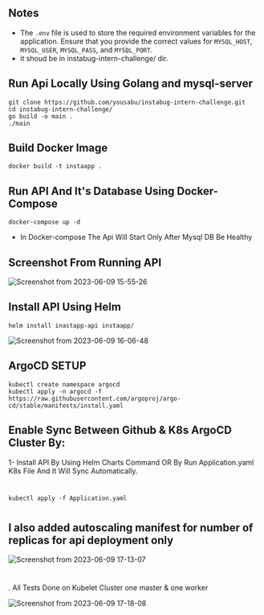 ## Notes
- The `.env` file is used to store the required environment variables for the application. Ensure that you provide the correct values for `MYSQL_HOST`, `MYSQL_USER`, `MYSQL_PASS`, and `MYSQL_PORT`.
- it shoud be in  instabug-intern-challenge/ dir.

## Run Api Locally Using Golang and mysql-server
    git clone https://github.com/yousabu/instabug-intern-challenge.git
    cd instabug-intern-challenge/
    go build -o main .
    ./main

## Build Docker Image
    docker build -t instaapp .
    
## Run API And It's Database Using Docker-Compose
    docker-compose up -d
- In Docker-compose The Api Will Start Only After Mysql DB Be Healthy

## Screenshot From Running API
![Screenshot from 2023-06-09 15-55-26](https://github.com/yousabu/instabug-intern-challenge/assets/66924041/21446643-0613-472c-b52a-704f13995208)

## Install API Using Helm
    helm install inastapp-api instaapp/
![Screenshot from 2023-06-09 16-06-48](https://github.com/yousabu/instabug-intern-challenge/assets/66924041/a863bd79-b326-4df6-bf0a-1d6d8a946eeb)


## ArgoCD SETUP
    kubectl create namespace argocd
    kubectl apply -n argocd -f https://raw.githubusercontent.com/argoproj/argo-cd/stable/manifests/install.yaml
    
## Enable Sync Between Github & K8s ArgoCD Cluster By:
1- Install API By Using Helm Charts Command OR By Run Application.yaml K8s File And It Will Sync Automatically.
#
    kubectl apply -f Application.yaml

#


## I also added autoscaling manifest for number of replicas for api deployment only
![Screenshot from 2023-06-09 17-13-07](https://github.com/yousabu/instabug-intern-challenge/assets/66924041/2d9db238-0c65-40ac-9738-6864b2129a6f)

#
. All Tests Done on Kubelet Cluster one master & one worker

![Screenshot from 2023-06-09 17-18-08](https://github.com/yousabu/instabug-intern-challenge/assets/66924041/2a7b5d50-0f1e-4008-9d0d-e194b2722981)
